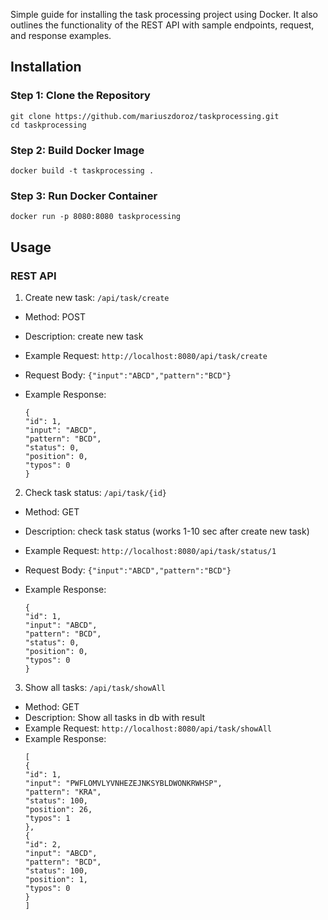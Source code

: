 Simple guide for installing the task processing project using Docker. It also outlines the functionality of the REST API with sample endpoints, request, and response examples.

## Installation

### Step 1: Clone the Repository
```
git clone https://github.com/mariuszdoroz/taskprocessing.git
cd taskprocessing
```

### Step 2: Build Docker Image
```
docker build -t taskprocessing .
```

### Step 3: Run Docker Container
```
docker run -p 8080:8080 taskprocessing
```

## Usage
### REST API
1. Create new task: ```/api/task/create```

+ Method: POST
+ Description: create new task
+ Example Request: ```http://localhost:8080/api/task/create```
+ Request Body: ```{"input":"ABCD","pattern":"BCD"}```
+ Example Response: 

    ```
  {
  "id": 1,
  "input": "ABCD",
  "pattern": "BCD",
  "status": 0,
  "position": 0,
  "typos": 0
    }
  ```

2. Check task status: ```/api/task/{id}```

+ Method: GET
+ Description: check task status (works 1-10 sec after create new task)
+ Example Request: ```http://localhost:8080/api/task/status/1```
+ Request Body: ```{"input":"ABCD","pattern":"BCD"}```
+ Example Response:
 
  ```
  {
  "id": 1,
  "input": "ABCD",
  "pattern": "BCD",
  "status": 0,
  "position": 0,
  "typos": 0
  }
    ```


3. Show all tasks: ```/api/task/showAll```

+ Method: GET
+ Description: Show all tasks in db with result
+ Example Request: ```http://localhost:8080/api/task/showAll```
+ Example Response:
  ```
  [
  {
  "id": 1,
  "input": "PWFLOMVLYVNHEZEJNKSYBLDWONKRWHSP",
  "pattern": "KRA",
  "status": 100,
  "position": 26,
  "typos": 1
  },
  {
  "id": 2,
  "input": "ABCD",
  "pattern": "BCD",
  "status": 100,
  "position": 1,
  "typos": 0
  }
  ]
  ```
